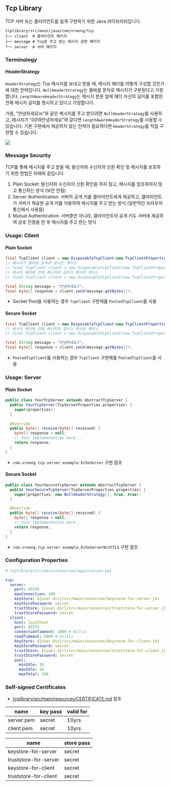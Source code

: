 ## Tcp Library

TCP 서버 또는 클라이언트를 쉽게 구현하기 위한 Java 라이브러리입니다.

```shell
tcplibrary/src/main/java/com/vroong/tcp
├── client  # 클라이언트 패키지
├── message # Tcp로 주고 받는 메시지 관련 패키지
└── server  # 서버 패키지
```

### Terminology

#### HeaderStrategy

`HeaderStrategy`는 Tcp 메시지를 보내고 받을 때, 메시지 헤더를 어떻게 구성할 것인가에 대한 전략입니다. `NullHeaderStrategy`는 줄바꿈 문자로 메시지가 구분된다고 가정합니다. `LengthAwareHeaderStrategy`는 메시지 본문 앞에 헤더 자신의 길이를 포함한 전체 메시지 길이를 명시하고 있다고 가정합니다.

가령, "안녕하세요\n"와 같은 메시지를 주고 받으려면 `NullHeaderStrategy`를 사용하고, 메시지가 "0019안녕하세요"와 같다면 `LengthAwareHeaderStrategy`를 사용할 수 있습니다. 기본 구현에서 제공하지 않는 전략이 필요하다면 `HeaderStrategy`를 직접 구현할 수 있습니다.

![](https://plantuml-server.kkeisuke.dev/svg/ZL91RiCW4BppYZtQQlo5AbKkhLIrX_HMvK1WQoDXZ9Qr8olAtqlNhKoY77e2PfUPsO5jOaqyzbuf5nZfInk4PzGMQS-a6TiPpWhW0Oupu-S1ADUgbn17pdNKlG18jVHCWxDm8iTOlO-yzWX4cp-Eus3dMbsKCbwd1AyOMkwUJfhmHjdrqMEFWTCzJmtaemij-AZjhjCaM1u3EcbUU0NygIPaCCkwQh-DtlzVz5Acz67Y7cb2-Wr8XfSugxe4XbYU2Gsw2Si8Dr269S5SgUoyoswkdo5XiDMobmkhcQPvlF6jLeuxHRNDLFa3V0C0.svg)


### Message Security

TCP를 통해 메시지를 주고 받을 때, 발신자와 수신자의 신원 확인 및 메시지를 보호하기 위한 방법은 아래와 같습니다.

1. Plain Socket: 발신자와 수신자의 신원 확인을 하지 않고, 메시지를 암호화하지 않고 통신하는 방식 (보안 안됨)
2. Server Authentication: 서버의 공개 키를 클라이언트에게 제공하고, 클라이언트가 서버가 제공한 공개 키를 이용하여 메시지를 주고 받는 방식 (일반적인 브라우저 통신에서 사용됨)
3. Mutual Authentication: 서버뿐만 아니라, 클라이언트의 공개 키도 서버에 제공하여 상호 인증을 한 후 메시지를 주고 받는 방식

### Usage: Client

#### Plain Socket

```java
final TcpClient client = new DisposableTcpClient(new TcpClientProperties());
// 메시지가 줄바꿈 문자로 끝나는 케이스
// final TcpClient client = new DisposableTcpClient(new TcpClientProperties(), new NullHeaderStrategy(), false);
// 메시지 헤더에 전체 메시지의 길이가 명시된 케이스
// final TcpClient client = new DisposableTcpClient(new TcpClientProperties(), new LengthAwareHeaderStrategy(), false);

final String message = "안녕하세요?";
final byte[] response = client.send(message.getBytes());
```
- Socket Pool을 사용하는 경우 `TcpClient` 구현체를 `PooledTcpClient`를 사용


#### Secure Socket

```java
final TcpClient client = new DisposableTcpClient(new TcpClientProperties(), new NullHeaderStrategy(), true);
// 메시지 헤더에 전체 메시지의 길이가 명시된 케이스
// final TcpClient client = new DisposableTcpClient(new TcpClientProperties(), new LengthAwareHeaderStrategy(), true);

final String message = "안녕하세요?";
final byte[] response = client.send(message.getBytes());
```
- `PooledTcpClient`를 사용하는 경우 `TcpClient` 구현체를 `PooledTcpClient`를 사용

### Usage: Server

#### Plain Socket

```java
public class YourTcpServer extends AbstractTcpServer {
  public YourTcpServer(TcpServerProperties properties) {
    super(properties);
  }
  
  @Override
  public byte[] receive(byte[] received) {
    byte[] response = null;
    // Your implementation here...
    return response;
  }
}
```
- `com.vroong.tcp.server.example.EchoServer` 구현 참조

#### Secure Socket

```java
public class YourSecureTcpServer extends AbstractTcpServer {
  public YourSecureTcpServer(TcpServerProperties properties) {
    super(properties, new NullHeaderStrategy(), true, true);
  }

  @Override
  public byte[] receive(byte[] received) {
    byte[] response = null;
    // Your implementation here...
    return response;
  }
}
```
- `com.vroong.tcp.server.example.EchoServerWithTLS` 구현 참조

### Configuration Properties

```yaml
# tcplibrary/src/main/resources/application.yml

tcp:
  server:
    port: 65535
    maxConnection: 100
    keyStore: ${user.dir}/src/main/resources/keystore-for-server.jks
    keyStorePassword: secret
    trustStore: ${user.dir}/src/main/resources/truststore-for-server.jks
    trustStorePassword: secret
  client:
    host: localhost
    port: 65535
    connectionTimeout: 1000 # millis
    readTimeout: 5000 # millis
    keyStore: ${user.dir}/src/main/resources/keystore-for-client.jks
    keyStorePassword: secret
    trustStore: ${user.dir}/src/main/resources/truststore-for-client.jks
    trustStorePassword: secret
    pool:
      minIdle: 10
      maxIdle: 10
      maxTotal: 100
```

### Self-signed Certificates

- [tcplibrary/src/main/resources/CERTIFICATE.md](src/main/resources/CERTIFICATE.md) 참조

name|key pass|valid for
---|---|---
server.pem|secret|10yrs
client.pem|secret|10yrs

name|store pass
---|---
keystore-for-server|secret
truststore-for-server|secret
keystore-for-client|secret
truststore-for-client|secret
